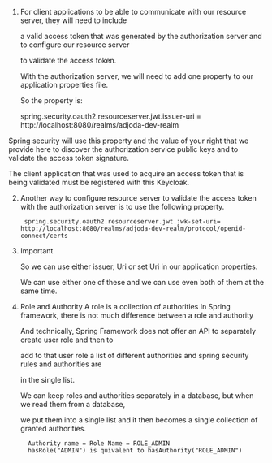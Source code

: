 1. For client applications to be able to communicate with our resource server, they will need to include

    a valid access token that was generated by the authorization server and to configure our resource server
    
    to validate the access token.
    
    With the authorization server, we will need to add one property to our application properties file. 
    
    So the property is:
    
    
    spring.security.oauth2.resourceserver.jwt.issuer-uri = http://localhost:8080/realms/adjoda-dev-realm


Spring security will use this property and the value of your right that we provide here to discover
the authorization service public keys and to validate the access token signature.

The client application that was used to acquire an access token that is being validated must be registered
with this Keycloak.


2. Another way to configure resource server to validate the access token with the authorization server is to use the following property.

        spring.security.oauth2.resourceserver.jwt.jwk-set-uri= http://localhost:8080/realms/adjoda-dev-realm/protocol/openid-connect/certs

3. Important

   So we can use either issuer, Uri or set Uri in our application properties.

   We can use either one of these and we can use even both of them at the same time.
4. Role and Authority 
   A role is a collection of authorities
   In Spring framework, there is not much difference between a role and authority

   And technically, Spring Framework does not offer an API to separately create user role and then to

   add to that user role a list of different authorities and spring security rules and authorities are
   
   in the single list.
   
   We can keep roles and authorities separately in a database, but when we read them from a database,
   
   we put them into a single list and it then becomes a single collection of granted authorities.
   
         Authority name = Role Name = ROLE_ADMIN
         hasRole("ADMIN") is quivalent to hasAuthority("ROLE_ADMIN")